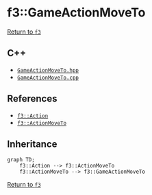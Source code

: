 # f3::GameActionMoveTo

[Return to `f3`](/docs/f3.md)

## C++

- [`GameActionMoveTo.hpp`](/src/f3/GameActionMoveTo.hpp)
- [`GameActionMoveTo.cpp`](/src/f3/GameActionMoveTo.cpp)

## References

- [`f3::Action`](/docs/f3/Action.md)
- [`f3::ActionMoveTo`](/docs/f3/ActionMoveTo.md)

## Inheritance

```mermaid
graph TD;
    f3::Action --> f3::ActionMoveTo
    f3::ActionMoveTo --> f3::GameActionMoveTo
```

[Return to `f3`](/docs/f3.md)